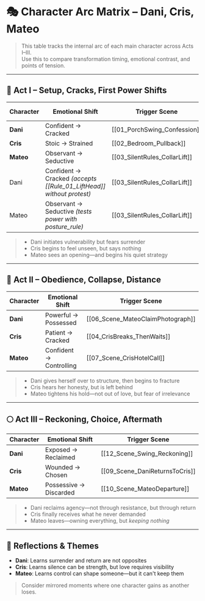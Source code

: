 # 🎭 Character Arc Matrix – Dani, Cris, Mateo

> This table tracks the internal arc of each main character across Acts I–III.  
> Use this to compare transformation timing, emotional contrast, and points of tension.

---

## 🔢 Act I – Setup, Cracks, First Power Shifts

| Character | Emotional Shift                                                          | Trigger Scene                 | Rules Introduced or Reinforced |
| --------- | ------------------------------------------------------------------------ | ----------------------------- | ------------------------------ |
| **Dani**  | Confident → Cracked                                                      | [[01_PorchSwing_Confession]]  |                                |
| **Cris**  | Stoic → Strained                                                         | [[02_Bedroom_Pullback]]       |                                |
| **Mateo** | Observant → Seductive                                                    | [[03_SilentRules_CollarLift]] |                                |
| Dani      | Confident → Cracked *(accepts [[Rule_01_LiftHead]] without protest)*<br> | [[03_SilentRules_CollarLift]] | [[Rule_01_LiftHead]]           |
| Mateo     | Observant -> Seductive *(tests power with posture_rule)*                 | [[03_SilentRules_CollarLift]] | [[Rule_01_LiftHead]]           |

> - Dani initiates vulnerability but fears surrender  
> - Cris begins to feel unseen, but says nothing  
> - Mateo sees an opening—and begins his quiet strategy

---

## 🔁 Act II – Obedience, Collapse, Distance

| Character | Emotional Shift | Trigger Scene |
|-----------|------------------|---------------|
| **Dani**  | Powerful → Possessed | [[06_Scene_MateoClaimPhotograph]] |
| **Cris**  | Patient → Cracked | [[04_CrisBreaks_ThenWaits]] |
| **Mateo** | Confident → Controlling | [[07_Scene_CrisHotelCall]] |

> - Dani gives herself over to structure, then begins to fracture  
> - Cris hears her honesty, but is left behind  
> - Mateo tightens his hold—not out of love, but fear of irrelevance

---

## 🌕 Act III – Reckoning, Choice, Aftermath

| Character | Emotional Shift | Trigger Scene |
|-----------|------------------|---------------|
| **Dani**  | Exposed → Reclaimed | [[12_Scene_Swing_Reckoning]] |
| **Cris**  | Wounded → Chosen | [[09_Scene_DaniReturnsToCris]] |
| **Mateo** | Possessive → Discarded | [[10_Scene_MateoDeparture]] |

> - Dani reclaims agency—not through resistance, but through return  
> - Cris finally receives what he never demanded  
> - Mateo leaves—owning everything, but *keeping nothing*

---

## 🧠 Reflections & Themes

- **Dani**: Learns surrender and return are not opposites  
- **Cris**: Learns silence can be strength, but love requires visibility  
- **Mateo**: Learns control can shape someone—but it can't keep them

> Consider mirrored moments where one character gains as another loses.

